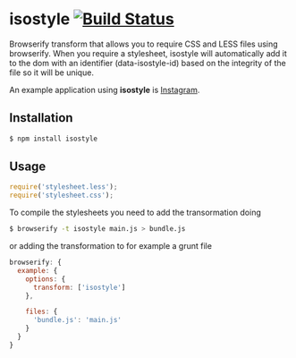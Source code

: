# isostyle [![Build Status](https://travis-ci.org/iiegor/isostyle.svg?branch=master)](https://travis-ci.org/iiegor/isostyle)

Browserify transform that allows you to require CSS and LESS files using browserify.
When you require a stylesheet, isostyle will automatically add it to the dom with an identifier (data-isostyle-id) based on the integrity of the file so it will be unique.

An example application using **isostyle** is [Instagram](https://instagram.com/).

## Installation
```sh
$ npm install isostyle
```

## Usage
```js
require('stylesheet.less');
require('stylesheet.css');
```

To compile the stylesheets you need to add the transormation doing
```sh
$ browserify -t isostyle main.js > bundle.js
```
or adding the transformation to for example a grunt file
```js
browserify: {
  example: {
    options: {
      transform: ['isostyle']
    },

    files: {
      'bundle.js': 'main.js'
    }
  }
}
```
